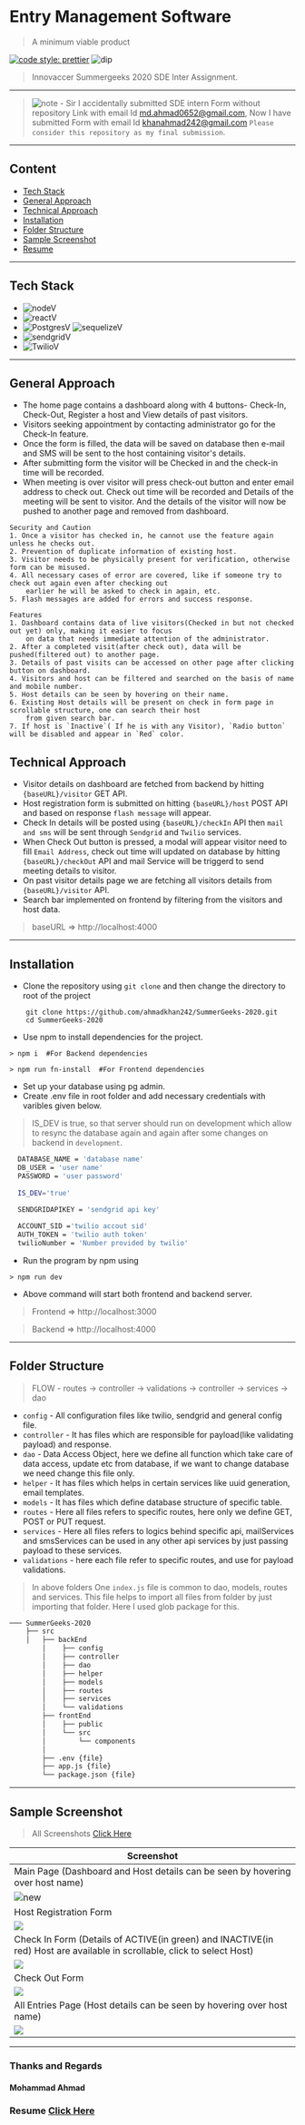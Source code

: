 # Entry Management Software
>A minimum viable product

[![code style: prettier](https://img.shields.io/badge/code_style-prettier-ff69b4.svg?style=flat-square)](https://github.com/prettier/prettier) ![dip](https://img.shields.io/badge/dependencies-up%20to%20date-brightgreen)
>Innovaccer Summergeeks 2020 SDE Inter Assignment.
***
>![note](https://img.shields.io/badge/Note-Important-red) - Sir I accidentally submitted SDE intern Form without repository Link with email Id md.ahmad0652@gmail.com, Now I have submitted Form with email Id khanahmad242@gmail.com `Please consider this repository as my final submission`.
***
## Content 
- [Tech Stack](https://github.com/ahmadkhan242/SummerGeeks-2020#tech-stack)
- [General Approach](https://github.com/ahmadkhan242/SummerGeeks-2020#general-approach)
- [Technical Approach](https://github.com/ahmadkhan242/SummerGeeks-2020#technical-approach)
- [Installation](https://github.com/ahmadkhan242/SummerGeeks-2020#installation)
- [Folder Structure](https://github.com/ahmadkhan242/SummerGeeks-2020#folder-structure)
- [Sample Screenshot](https://github.com/ahmadkhan242/SummerGeeks-2020#sample-screenshot)
- [Resume](https://github.com/ahmadkhan242/SummerGeeks-2020#resume-click-here)
***
## Tech Stack
- ![nodeV](https://img.shields.io/badge/Node%20Js-v12.13.1-blue)
- ![reactV](https://img.shields.io/badge/React%20Js-v16.12.0-blue)
- ![PostgresV](https://img.shields.io/badge/Postgres%20SQL-v11-blue) ![sequelizeV](https://img.shields.io/badge/Sequelize%20ORM-v5.21.2-green)
- ![sendgridV](https://img.shields.io/badge/Sendgrid%20js-v5.2.3-blue)
- ![TwilioV](https://img.shields.io/badge/Twilio%20js-v3.37.1-blue)
***
## General Approach

- The home page contains a dashboard along with 4 buttons- Check-In, Check-Out, Register a host and View details of past visitors.
- Visitors seeking appointment by contacting administrator go for the Check-In feature.
- Once the form is filled, the data will be saved on database then e-mail and SMS will be sent to the host containing visitor's details.
- After submitting form the visitor will be Checked in and the check-in time will be recorded.
- When meeting is over visitor will press check-out button and enter email address to check out. Check out time will be recorded and Details of the meeting will be sent to visitor. And the details of the visitor will now be pushed to another page and removed from dashboard.
```
Security and Caution
1. Once a visitor has checked in, he cannot use the feature again unless he checks out.
2. Prevention of duplicate information of existing host.
3. Visitor needs to be physically present for verification, otherwise form can be misused.
4. All necessary cases of error are covered, like if someone try to check out again even after checking out 
    earlier he will be asked to check in again, etc.
5. Flash messages are added for errors and success response.

Features
1. Dashboard contains data of live visitors(Checked in but not checked out yet) only, making it easier to focus 
    on data that needs immediate attention of the administrator.
2. After a completed visit(after check out), data will be pushed(filtered out) to another page.
3. Details of past visits can be accessed on other page after clicking button on dashboard.
4. Visitors and host can be filtered and searched on the basis of name and mobile number.
5. Host details can be seen by hovering on their name.
6. Existing Host details will be present on check in form page in scrollable structure, one can search their host 
    from given search bar.
7. If host is `Inactive`( If he is with any Visitor), `Radio button` will be disabled and appear in `Red` color.
```

## Technical Approach
- Visitor details on dashboard are fetched from backend by hitting `{baseURL}/visitor` GET API.
- Host registration form is submitted on hitting `{baseURL}/host` POST API and based on response `flash message` will appear.
- Check In details will be posted using `{baseURL}/checkIn` API then `mail and sms` will be sent through `Sendgrid` and `Twilio` services.
- When Check Out button is pressed, a modal will appear visitor need to fill `Email Address`, check out time will updated on database by hitting `{baseURL}/checkOut` API and mail Service will be triggerd to send meeting details to visitor.
- On past visitor details page we are fetching all visitors details from `{baseURL}/visitor` API.
- Search bar implemented on frontend by filtering from the visitors and host data.
>baseURL => http://localhost:4000

***
## Installation
- Clone the repository using `git clone` and then change the directory to root of the project
``` 
    git clone https://github.com/ahmadkhan242/SummerGeeks-2020.git
    cd SummerGeeks-2020
```
- Use npm to install dependencies for the project.
```
> npm i  #For Backend dependencies

> npm run fn-install  #For Frontend dependencies 
```
- Set up your database using pg admin.
- Create .env file in root folder and add necessary credentials with varibles given below.
> IS_DEV is true, so that server should run on development which allow to resync the database again and again after some changes on backend in `development`.
```bash
  DATABASE_NAME = 'database name'
  DB_USER = 'user name'
  PASSWORD = 'user password'
  
  IS_DEV='true' 
  
  SENDGRIDAPIKEY = 'sendgrid api key'

  ACCOUNT_SID ='twilio accout sid'
  AUTH_TOKEN = 'twilio auth token'
  twilioNumber = 'Number provided by twilio'
```
- Run the program by npm using
```
> npm run dev
```
- Above command will start both frontend and backend server.
> Frontend => http://localhost:3000

> Backend => http://localhost:4000
***
## Folder Structure
> FLOW - routes -> controller -> validations -> controller -> services -> dao 
- `config` - All configuration files like twilio, sendgrid and general config file.
- `controller` - It has files which are responsible for payload(like validating payload) and response.
- `dao` - Data Access  Object, here we define all function which take care of data access, update etc from database, if we want to change database we need change this file only.
- `helper` - It has files which helps in certain services like uuid generation, email templates.
- `models` - It has files which define database structure of specific table.
- `routes` - Here all files refers to specific routes, here only we define GET, POST or PUT request.
- `services` - Here all files refers to logics behind specific api, mailServices and smsServices can be used in any other api services by just passing payload to these services.
- `validations` - here each file refer to specific routes, and use for payload validations.
> In above folders One `index.js` file is common to dao, models, routes and services. This file helps to import all files from folder by just importing that folder. Here I used glob package for this.
```bash
─── SummerGeeks-2020
    ├── src
    │   ├── backEnd
        │    ├── config
        │    ├── controller
        │    ├── dao
        │    ├── helper
        │    ├── models
        │    ├── routes
        │    ├── services
        │    └── validations
        ├── frontEnd
        │    ├── public
        │    └── src
        │        └── components
        │    
        ├── .env {file}
        ├── app.js {file}
        └── package.json {file}
```
***
## Sample Screenshot
> All Screenshots [Click Here](https://drive.google.com/open?id=1sFy_wx7CQI99mlkvQyXcZu5pDbjMGVmO)

|Screenshot|
|-|
| Main Page (Dashboard and Host details can be seen by hovering over host name) |
| ![new](https://drive.google.com/uc?export=view&id=1jL_3Ef1M1-wtgoemJ3WvAJ43kDyF48-d) |
| Host Registration Form |
| ![](https://drive.google.com/uc?export=view&id=1zptJPoMUruEqpbfPT_gw4n7VMvnt8_q2) | 
| Check In Form (Details of ACTIVE(in green) and INACTIVE(in red) Host are available in scrollable, click to select Host) |
| ![](https://drive.google.com/uc?export=view&id=1wTz9QeRDi32rpSUJcjZfHJWwQXxb6U_o) | 
| Check Out Form |
| ![](https://drive.google.com/uc?export=view&id=1NZigYlJT2j7Q_DKo0Y2_l6NlFAAS-29a) | 
| All Entries Page (Host details can be seen by hovering over host name) |
| ![](https://drive.google.com/uc?export=view&id=1gWe3KM_gpksZqel9LpfjNEullvGhtYlI) | 
***
### Thanks and Regards
#### Mohammad Ahmad 
### Resume [Click Here](https://drive.google.com/file/d/1oDcaV35hWI7WxfKGTljNDbU0KZ6qp8in/view?usp=sharing)
